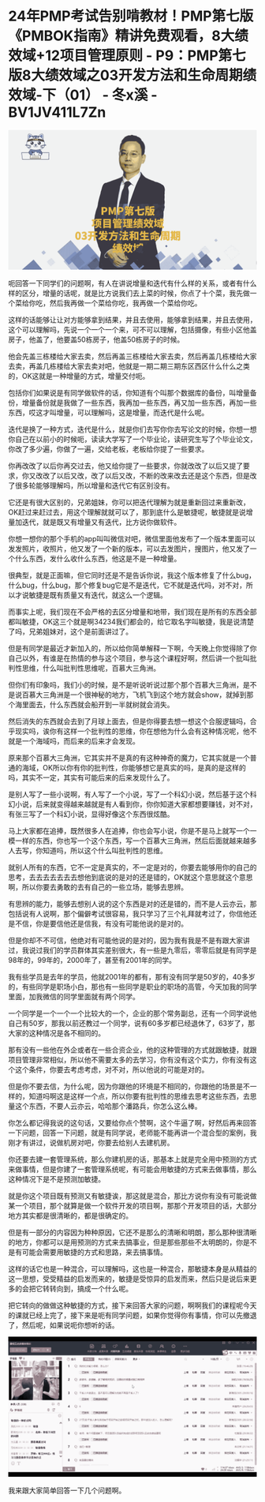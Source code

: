 # 24年PMP考试告别啃教材！PMP第七版《PMBOK指南》精讲免费观看，8大绩效域+12项目管理原则 - P9：PMP第七版8大绩效域之03开发方法和生命周期绩效域-下（01） - 冬x溪 - BV1JV411L7Zn

![](img/3060680fb3e01680fb645e2212ccf580_0.png)

呃回答一下同学们的问题啊，有人在讲说增量和迭代有什么样的关系，或者有什么样的区分，增量的话呢，就是比方说我们去上菜的时候，你点了十个菜，我先做一个菜给你吃，然后我再做一个菜给你吃，我再做一个菜给你吃。

这样的话能够让让对方能够拿到结果，并且去使用，能够拿到结果，并且去使用，这个可以理解吗，先说一个一个一个来，可不可以理解，包括摄像，有些小区他盖房子，他盖了，他要盖50栋房子，他盖50栋房子的时候。

他会先盖三栋楼给大家去卖，然后再盖三栋楼给大家去卖，然后再盖几栋楼给大家去卖，再盖几栋楼给大家去卖对吧，他就是一期二期三期东区西区什么什么之类的，OK这就是一种增量的方式，增量交付呃。

包括你们如果说是有同学做软件的话，你知道有个叫那个数据库的备份，叫增量备份，增量备份就是我做了一些东西，我再加一些东西，再又加一些东西，再加一些东西，哎这才叫增量，可以理解吗，这是增量，而迭代是什么呢。

迭代是换了一种方式，迭代是什么，就是你们去写你你去写论文的时候，你想一想你自己在以前小的时候呃，读读大学写了一个毕业论，读研究生写了个毕业论文，你改了多少遍，你做了一遍，交给老板，老板给你提了一些要求。

你再改改了以后你再交过去，他又给你提了一些要求，你就改改了以后又提了要求，你又改改了以后又改，改了以后又改，不断的改来改去还是这个东西，但是改了很多轮能够理解吗，所以增量和迭代它有区别没有。

它还是有很大区别的，兄弟姐妹，你可以把迭代理解为就是重新回过来重新改，OK赶过来赶过去，用这个理解就就可以了，那到底什么是敏捷呢，敏捷就是说增量加迭代，就是既又有增量又有迭代，比方说你做软件。

你想一想你的那个手机的app叫叫微信对吧，微信里面他发布了一个版本里面可以发发照片，收照片，他又发了一个新的版本，可以去发图片，搜图片，他又发了一个什么东西，发什么收什么东西，他这是不是一种增量。

很典型，就是正面嘛，但它同时还是不是告诉你说，我这个版本修复了什么bug，什么bug，什么bug，那个修复bug它是不是迭代，它不就是迭代吗，对不对，所以才说敏捷是既有质量又有迭代，就这么一个逻辑。

而事实上呢，我们现在不会严格的去区分增量和地带，我们现在是所有的东西全部都叫敏捷，OK这三个就是啊34234我们都会的，给它取名字叫敏捷，我是说清楚了吗，兄弟姐妹对，这个是前面讲过了。

但是有同学是最近才新加入的，所以给你简单解释一下啊，今天晚上你觉得除了你自己以外，有谁是在热情的参与这个项目，参与这个课程好啊，然后讲一个批叫批判性思维，什么叫批判性思维呢，百慕大三角洲。

但你们有印象吗，我们小的时候，是不是听说听说过那个那个百慕大三角洲，是不是说百慕大三角洲是一个很神秘的地方，飞机飞到这个地方就会show，就掉到那个海里面去，什么东西就会船开到一半就树就会消失。

然后消失的东西就会去到了月球上面去，但是你得要去想一想这个合服逻辑吗，合乎现实吗，诶你有这样一个批判性的思维，你在想他为什么会有这种情况呢，他不就是一个海域吗，而后来的后来才会发现。

原来那个百慕大三角洲，它其实并不是真的有这种神奇的魔力，它其实就是一个普通的海域，OK所以你有你的批判性，你能够想它是真实的吗，是真的是这样的吗，其实不一定，其实有可能后来的后来发现什么了。

是别人写了一些小说啊，有人写了一个小说，写了一个科幻小说，然后基于这个科幻小说，后来就变得越来越就是有人看到你，你你知道大家都想要赚钱，对不对，有张三写了一个科幻小说，显得好像这个东西很炫酷。

马上大家都在追捧，既然很多人在追捧，你也会写小说，你是不是马上就写一个一模一样的东西，你也写一个这个东西，写一个百慕大三角洲，然后后面就越来越多人去写，你知道吗，所以这个什么叫批判性的思维。

就别人所有的东西，它不一定是真实的，不一定是对的，你要去能够用你的自己的思考，去去去去去去去想他到底说的是对的还是错的，OK就这个意思就这个意思啊，所以你要去勇敢的去有自己的一些立场，能够去思辨。

有思辨的能力，能够去想别人说的这个东西是对的还是错的，而不是人云亦云，那包括说有人说啊，那个偏僻考试很容易，我只学习了三个礼拜就考过了，你信他还是不信，你是要信他还是信我，有没有可能他说的是对的。

但是你却不不可信，他绝对有可能他说的是对的，因为我有我是不是有跟大家讲过，我说过我们的学员群体其实差别很大，有一些是九零后，零零后就是有同学是98年的，99年的，2000年了，甚至有2001年的同学。

我有些学员是去年的学员，他就2001年的都有，那有没有同学是50岁的，40多岁的，有些同学是职场小白，那也有一些同学是职业的职场的高管，今天加我的同学里面，加我微信的同学里面就有两个同学。

一个同学是一个一个一个比较大的一个，企业的那个常务副总，还有一个同学说他自己有50岁，那我以前还教过一个同学，说有60多岁都已经退休了，63岁了，那大家的这种情况是各不相同的。

那有没有一些他在外企或者在一些合资企业，他的这种管理的方式就跟敏捷，就跟项目管理非常相似，所以他不需要太多的去学习，你有没有这个实力，你有没有这个这个条件，你要去考虑考虑，对不对，所以他说的可能是对的。

但是你不要去信，为什么呢，因为你跟他的环境是不相同的，你跟他的场景是不一样的，知道吗啊这是这样一个点，所以你要有批判性的思维去思考这些东西，去思量这个东西，不要人云亦云，哈哈那个潘路兵，你怎么这么棒。

你怎么都记得我说的这句话，又要给你点个赞啊，这个牛逼了啊，好然后再来回答一下问题，回答一下问题，就是有同学说，老师能不能再讲一个混合型的案例，我刚才有讲过，说做机房对吧，你要去给别人去建机房。

你还要去建一套管理系统，那么你建机房的话，那基本上就是完全用中预测的方式来做事情，但是你建了一套管理系统呢，有可能会用敏捷的方式来去做事情，那么这种情况下是不是预测加敏捷。

就是你这个项目既有预测又有敏捷诶，那这就是混合，那比方说你有没有可能说做某一个项目，那个就算是做一个软件开发的项目啊，那那个开发项目的话，大部分地方其实都是很清晰的，都是很确定的。

但是有一部分的内容因为种种原因，它还不是那么的清晰和明朗，那么那种很清晰的地方，你都可以是用预测的方式来去搞事业，但是那些那些不太明朗的，你是不是有可能会需要用敏捷的方式和思路，来去搞事情。

这样的话它也是一种混合，可以理解吗，这也是一种混合，那敏捷本身是从精益的这一思想，受受精益的启发而来的，敏捷是受惊异的启发而来，然后只是说后来更多的会把它转转向到，搞成一个什么呢。

把它转向的做做这种敏捷的方式，接下来回答大家的问题，啊啊我们的课程呢今天的课就已经上完了，接下来是呃有同学问题，如果你觉得你有事情，你可以先撤退了，然后呢，如果说呃你想听的话。



![](img/3060680fb3e01680fb645e2212ccf580_2.png)

我来跟大家简单回答一下几个问题啊。